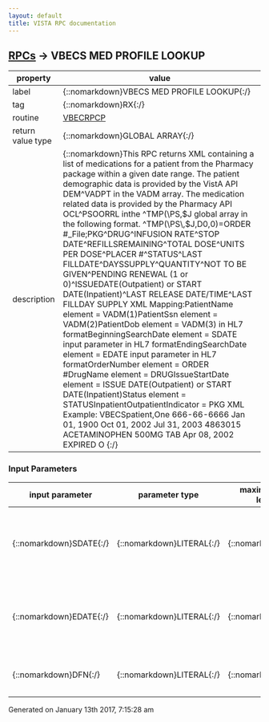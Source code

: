 ```yaml
---
layout: default
title: VISTA RPC documentation
---
```




## [RPCs](TableOfContent.md) &#8594; VBECS MED PROFILE LOOKUP 

 property | value 
--- | --- 
 label | {::nomarkdown}VBECS MED PROFILE LOOKUP{:/}
 tag | {::nomarkdown}RX{:/}
 routine | [VBECRPCP](http://code.osehra.org/dox/Routine_VBECRPCP_source.html)
 return value type | {::nomarkdown}GLOBAL ARRAY{:/}
 description | {::nomarkdown}This RPC returns XML containing a list of medications for a patient from the Pharmacy package within a given date range. The patient demographic data is provided by the VistA API DEM^VADPT in the VADM array. The medication related data is provided by the Pharmacy API OCL^PSOORRL inthe ^TMP(\PS\,$J global array in the following format. ^TMP(\PS\,$J,D0,0)=ORDER #_File;PKG^DRUG^INFUSION RATE^STOP DATE^REFILLSREMAINING^TOTAL DOSE^UNITS PER DOSE^PLACER #^STATUS^LAST FILLDATE^DAYSSUPPLY^QUANTITY^NOT TO BE GIVEN^PENDING RENEWAL (1 or 0)^ISSUEDATE(Outpatient) or START DATE(Inpatient)^LAST RELEASE DATE/TIME^LAST FILLDAY SUPPLY XML Mapping:PatientName element =          VADM(1)PatientSsn element =           VADM(2)PatientDob element =           VADM(3) in HL7 formatBeginningSearchDate element =  SDATE input parameter in HL7 formatEndingSearchDate element =     EDATE input parameter in HL7 formatOrderNumber element =          ORDER #DrugName element =             DRUGIssueStartDate element =       ISSUE DATE(Outpatient) or START                                DATE(Inpatient)Status element =               STATUSInpatientOutpatientIndicator = PKG XML Example:<MedicationProfile>    <PatientName>VBECSpatient,One</PatientName>    <PatientSsn>666-66-6666</PatientSsn>    <PatientDob>Jan 01, 1900</PatientDob>    <BeginningSearchDate>Oct 01, 2002</BeginningSearchDate>    <EndingSearchDate>Jul 31, 2003</EndingSearchDate>    <Order>        <OrderNumber>4863015</OrderNumber>        <DrugName>ACETAMINOPHEN 500MG TAB</DrugName>        <IssueStartDate>Apr 08, 2002</IssueStartDate>        <Status>EXPIRED</Status>        <InpatientOutpatientIndicator>O</InpatientOutpatientIndicator>    </Order></MedicationProfile>{:/}

### Input Parameters

| input parameter | parameter type | maximum data length | required | description | 
| --- | --- | --- | --- | --- | 
| {::nomarkdown}SDATE{:/} | {::nomarkdown}LITERAL{:/} | {::nomarkdown}30{:/} | {::nomarkdown}true{:/} | {::nomarkdown}The SDATE input parameters represents the start date required by the Pharmacy API OCL^PSOORRL.{:/} | 
| {::nomarkdown}EDATE{:/} | {::nomarkdown}LITERAL{:/} | {::nomarkdown}30{:/} | {::nomarkdown}true{:/} | {::nomarkdown}The EDATE input parameter represents the end date required by the Pharmacy API OCL^PSOORRL.{:/} | 
| {::nomarkdown}DFN{:/} | {::nomarkdown}LITERAL{:/} | {::nomarkdown}15{:/} | {::nomarkdown}true{:/} | {::nomarkdown}The VistA Patient file (#2) Internal Entry Number.{:/} | 




 Generated on January 13th 2017, 7:15:28 am